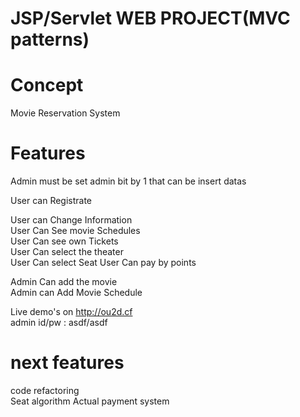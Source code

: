 # JSP/Servlet WEB PROJECT(MVC patterns)

# Concept
Movie Reservation System

# Features
Admin must be set admin bit by 1 that can be insert datas

User can Registrate  


User can Change Information  
User Can See movie Schedules  
User Can see own Tickets  
User Can select the theater  
User Can select Seat 
User Can pay by points  



Admin Can add the movie  
Admin can Add Movie Schedule  


Live demo's on http://ou2d.cf  
admin id/pw : asdf/asdf

# next features
code refactoring  
Seat algorithm
Actual payment system

